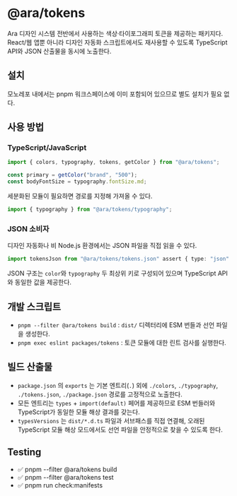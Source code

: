# @ara/tokens

Ara 디자인 시스템 전반에서 사용하는 색상·타이포그래피 토큰을 제공하는 패키지다. React/웹 앱뿐 아니라 디자인 자동화 스크립트에서도 재사용할 수 있도록 TypeScript API와 JSON 산출물을 동시에 노출한다.

## 설치

모노레포 내에서는 pnpm 워크스페이스에 이미 포함되어 있으므로 별도 설치가 필요 없다.

## 사용 방법

### TypeScript/JavaScript

```ts
import { colors, typography, tokens, getColor } from "@ara/tokens";

const primary = getColor("brand", "500");
const bodyFontSize = typography.fontSize.md;
```

세분화된 모듈이 필요하면 경로를 지정해 가져올 수 있다.

```ts
import { typography } from "@ara/tokens/typography";
```

### JSON 소비자

디자인 자동화나 비 Node.js 환경에서는 JSON 파일을 직접 읽을 수 있다.

```ts
import tokensJson from "@ara/tokens/tokens.json" assert { type: "json" };
```

JSON 구조는 `color`와 `typography` 두 최상위 키로 구성되어 있으며 TypeScript API와 동일한 값을 제공한다.

## 개발 스크립트

- `pnpm --filter @ara/tokens build` : `dist/` 디렉터리에 ESM 번들과 선언 파일을 생성한다.
- `pnpm exec eslint packages/tokens` : 토큰 모듈에 대한 린트 검사를 실행한다.

## 빌드 산출물

- `package.json` 의 `exports` 는 기본 엔트리(`.`) 외에 `./colors`, `./typography`, `./tokens.json`, `./package.json` 경로를 고정적으로 노출한다.
- 모든 엔트리는 `types` + `import(default)` 페어를 제공하므로 ESM 번들러와 TypeScript가 동일한 모듈 해상 결과를 갖는다.
- `typesVersions` 는 `dist/*.d.ts` 파일과 서브패스를 직접 연결해, 오래된 TypeScript 모듈 해상 모드에서도 선언 파일을 안정적으로 찾을 수 있도록 한다.

## Testing

- ✅ pnpm --filter @ara/tokens build
- ✅ pnpm --filter @ara/tokens test
- ✅ pnpm run check:manifests
